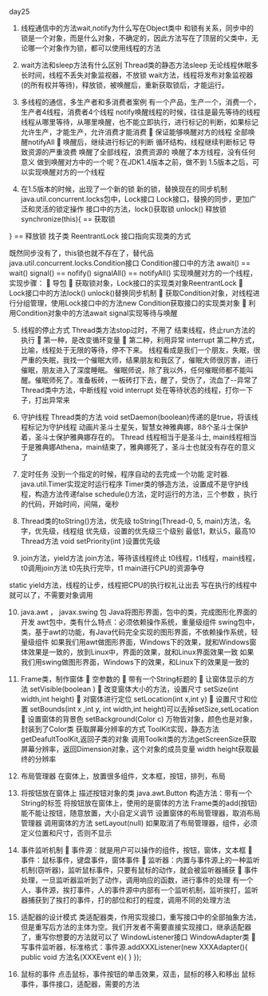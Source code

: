 day25
1.	线程通信中的方法wait,notify为什么写在Object类中
  和锁有关系，同步中的锁是一个对象，而是什么对象，不确定的，因此方法写在了顶层的父类中，无论哪一个对象作为锁，都可以使用线程的方法
2.	wait方法和sleep方法有什么区别
  Thread类的静态方法sleep 无论线程休眠多长时间，线程不丢失对象监视器，不放锁
  wait方法，线程将发布对象监视器(的所有权并等待)，释放锁，被唤醒后，重新获取锁后，才能运行。

3.	多线程的通信，多生产者和多消费者案例
  有一个产品，生产一个，消费一个，生产者4线程，消费者4个线程
  notify唤醒线程的时候，往往是最先等待的线程
  线程从哪里等待，从哪里唤醒，也不能立即执行，进行标记的判断，如果标记允许生产，才能生产，允许消费才能消费
	保证能够唤醒对方的线程   全部唤醒notifyAll
	唤醒后，继续进行标记的判断 循环结构，线程继续判断标记
  导致资源的严重浪费
  唤醒了全部线程，浪费资源的
  唤醒了本方线程，没有任何意义
  做到唤醒对方中的一个呢？在JDK1.4版本之前，做不到
  1.5版本之后，可以实现唤醒对方的一个线程

4.	在1.5版本的时候，出现了一个新的锁
   新的锁，替换现在的同步机制 java.util.concurrent.locks包中，Lock接口
   Lock接口，替换的同步，更加广泛和灵活的锁定操作
   接口中的方法，lock()获取锁  unlock() 释放锁
   synchronize(this){ == 获取锁

   } == 释放锁
  找子类 ReentrantLock 接口指向实现类的方式

  既然同步没有了，this锁也就不存在了，替代品 java.util.concurrent.locks.Condition接口
  Condition接口中的方法
   await() == wait()
   signal() == nofify()
   signalAll() == notifyAll()
实现唤醒对方的一个线程，实现步骤：
	导包
	获取锁对象，Lock接口的实现类对象ReentrantLock
	Lock接口中的方法lock()  unlock()替换同步机制
	获取Condition对象，对线程进行分组管理，使用Lock接口中的方法new Condition获取接口的实现类对象
	利用Condition对象中的方法await signal实现等待与唤醒

5.	线程的停止方式
  Thread类方法stop过时，不用了
  结束线程，终止run方法的执行
	第一种，是改变循环变量
	第二种，利用异常  interrupt
  第二种方式，比喻，线程处于无限的等待，停不下来。
  线程看成是我们一个朋友，失眠，很严重的失眠，我找一个催眠大师，结果朋友和我区了，催眠大师很厉害，进行催眠，朋友进入了深度睡眠。
  催眠师说，除了我以外，任何催眠师都不能叫醒。催眠师死了。准备板砖，一板砖打下去，醒了，受伤了，流血了--异常了
  Thread类中方法，中断线程 void interrupt 处在等待状态的线程，打你一下子，打出异常来

6.	守护线程
 Thread类的方法 void setDaemon(boolean)传递的是true，将该线程标记为守护线程
 动画片圣斗士星矢，智慧女神雅典娜，88个圣斗士保护着，圣斗士保护雅典娜存在的。
 Thread 线程相当于是圣斗士, main线程相当于是雅典娜Athena，main结束了，雅典娜死了，圣斗士也就没有存在的意义了

7.	定时任务
  没到一个指定的时候，程序自动的去完成一个功能
  定时器. java.util.Timer实现定时运行程序
  Timer类的够造方法，设置成不是守护线程，构造方法传递false
  schedule()方法，定时运行的方法，三个参数 ，执行的代码，开始时间，间隔，毫秒

8.	Thread类的toString()方法，优先级
  toString(Thread-0, 5, main)方法，名字，优先级，线程组
  优先级，设置的优先级三个级别 最低1，默认5，最高10
  Thread方法 void setPriority(int )设置优先级

9.	join方法，yield方法
  join方法，等待该线程终止
  t0线程，t1线程，main线程，t0调用join方法
  t0先执行完毕，t1 main进行CPU的资源争夺

  static yield方法，线程的让步，线程把CPU的执行权礼让出去
  写在执行的线程中就可以了，不需要对象调用

10.	java.awt ， javax.swing 包
  Java将图形界面，包中的类，完成图形化界面的开发
  awt包中，类有什么特点：必须依赖操作系统，重量级组件
  swing包中，类，基于awt的功能，有Java代码完全实现的图形界面，不依赖操作系统，轻量级组件
 如果我们用awt做图形界面，Windows下的效果，就和Windows窗体效果是一致的，放到Linux中，界面的效果，就和Linux界面效果一致
 如果我们用swing做图形界面，Windows下的效果，和Linux下的效果是一致的

11.	Frame类，制作窗体
	空参数的
	带有一个String标题的
	让窗体显示的方法 setVisible(boolean )
	改变窗体大小的方法，设置尺寸 setSize(int width,int height)
	对窗体进行定位 setLocation(int x,int y)
	设置尺寸和位置 setBounds(int x ,int y, int width,int height)可以去掉setSize,setLocation
	设置窗体的背景色 setBackground(Color c)
万物皆对象，颜色也是对象，封装到了Color类
  获取屏幕分辨率的方式 ToolKit实现，静态方法 getDeafultToolKit,返回子类的对象
  调用Toolkit类的方法getScreenSize获取屏幕分辨率，返回Dimension对象，这个对象的成员变量 width height获取最终的分辨率

12.	布局管理器
  在窗体上，放置很多组件，文本框，按钮，排列，布局
13.	将按钮放在窗体上 
 描述按钮对象的类 java.awt.Button
 构造方法：带有一个String的标签
 将按钮放在窗体上，使用的是窗体的方法 Frame类的add(按钮)
 能不能让按钮，随意放置，大小自定义调节
 设置窗体的布局管理器，取消布局管理器
 调用窗体的方法 setLayout(null)
 如果取消了布局管理器，组件，必须定义位置和尺寸，否则不显示
14.	事件监听机制
	事件源：就是用户可以操作的组件，按钮，窗体，文本框
	事件：鼠标事件，键盘事件，窗体事件
	监听器：内置与事件源上的一种监听机制(窃听器)，监听鼠标事件，只要有鼠标的动作，就会被监听器捕获
	事件处理，一旦监听器监听到了动作，调用响应的函数，进行事件的处理
  有一个人，事件源，挨打事件，人的事件源中内部有一个监听机制，监听挨打，监听器捕获到了挨打的事件，打的部位和打的程度，调用不同的处理方法
15.	适配器的设计模式
  类适配器类，作用实现接口，重写接口中的全部抽象方法，但是重写后方法的主体为空。我们开发者不需要直接实现接口，继承适配器了，重写你想要的方法就可以了
  WindowListener接口 WindowAdapter类
	写事件监听器，标准格式：事件源.addXXXListener(new XXXAdapter(){
   public void 方法名(XXXEvent e){
}
});
16.	鼠标的事件
 点击鼠标，事件按钮的单击效果，双击，鼠标的移入和移出
 鼠标事件，事件接口，适配器，需要的方法